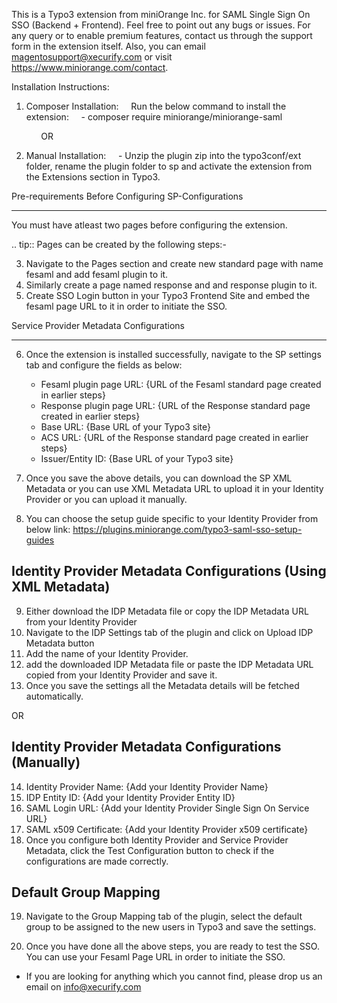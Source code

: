 This is a Typo3 extension from miniOrange Inc. for SAML Single Sign On SSO (Backend + Frontend).
Feel free to point out any bugs or issues.
For any query or to enable premium features, contact us through the support form in the extension itself.
Also, you can email magentosupport@xecurify.com or visit https://www.miniorange.com/contact.

Installation Instructions:

1. Composer Installation:
    Run the below command to install the extension:
    - composer require miniorange/miniorange-saml

            OR

2. Manual Installation:
    - Unzip the plugin zip into the typo3conf/ext folder, rename the plugin folder to sp and activate the extension from the Extensions section in Typo3.


Pre-requirements Before Configuring SP-Configurations
*****************************************************

You must have atleast two pages before configuring the extension.

.. tip:: Pages can be created by the following steps:-

3. Navigate to the Pages section and create new standard page with name fesaml and add fesaml plugin to it.
4. Similarly create a page named response and and response plugin to it.
5. Create SSO Login button in your Typo3 Frontend Site and embed the fesaml page URL to it in order to initiate the SSO.


Service Provider Metadata Configurations
****************************************

6. Once the extension is installed successfully, navigate to the SP settings tab and configure the fields as below:
	- Fesaml plugin page URL: {URL of the Fesaml standard page created in earlier steps}
	- Response plugin page URL: {URL of the Response standard page created in earlier steps}
	- Base URL: {Base URL of your Typo3 site}
	- ACS URL: {URL of the Response standard page created in earlier steps}
	- Issuer/Entity ID: {Base URL of your Typo3 site}

7. Once you save the above details, you can download the SP XML Metadata or you can use XML Metadata URL to upload it in your Identity Provider or you can upload it manually.

8. You can choose the setup guide specific to your Identity Provider from below link:
https://plugins.miniorange.com/typo3-saml-sso-setup-guides


Identity Provider Metadata Configurations (Using XML Metadata)
--------------------------------------------------------------

9. Either download the IDP Metadata file or copy the IDP Metadata URL from your Identity Provider
10. Navigate to the IDP Settings tab of the plugin and click on Upload IDP Metadata button
11. Add the name of your Identity Provider.
12. add the downloaded IDP Metadata file or paste the IDP Metadata URL copied from your Identity Provider and save it.
13. Once you save the settings all the Metadata details will be fetched automatically.

OR

Identity Provider Metadata Configurations (Manually)
----------------------------------------------------

14. Identity Provider Name: {Add your Identity Provider Name}
15. IDP Entity ID: {Add your Identity Provider Entity ID}
16. SAML Login URL: {Add your Identity Provider Single Sign On Service URL}
17. SAML x509 Certificate: {Add your Identity Provider x509 certificate}
18. Once you configure both Identity Provider and Service Provider Metadata, click the Test Configuration button to check if the configurations are made correctly.

Default Group Mapping
---------------------

19. Navigate to the Group Mapping tab of the plugin, select the default group to be assigned to the new users in Typo3 and save the settings.

20. Once you have done all the above steps, you are ready to test the SSO. You can use your Fesaml Page URL in order to initiate the SSO.

* If you are looking for anything which you cannot find, please drop us an email on info@xecurify.com